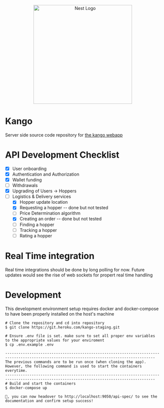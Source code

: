 <p align="center">
  <a href="http://nestjs.com/" target="blank"><img src="https://nestjs.com/img/logo_text.svg" width="320" alt="Nest Logo" /></a>
</p>

[circleci-image]: https://img.shields.io/circleci/build/github/nestjs/nest/master?token=abc123def456
[circleci-url]: https://circleci.com/gh/nestjs/nest

# Kango

Server side source code repository for [the kango webapp](https://kango.app)

# API Development Checklist

- [x] User onboarding
- [x] Authentication and Authorization
- [x] Wallet funding
- [ ] Withdrawals
- [x] Upgrading of Users -> Hoppers
- [ ] Logistics & Delivery services
  - [x] Hopper update location
  - [x] Requesting a hopper -- done but not tested
  - [ ] Price Determination algorithm
  - [x] Creating an order -- done but not tested
  - [ ] Finding a hopper
  - [ ] Tracking a hopper
  - [ ] Rating a hopper

# Real Time integration

Real time integrations should be done by long polling for now. Future updates would see the rise of web sockets for propert real time handling

# Development

This development environment setup requires docker and docker-compose to have been properly installed on the host's machine

```
# Clone the repository and cd into repository
$ git clone https://git.heroku.com/kango-staging.git

# Ensure .env file is set. make sure to set all proper env variables to the appropriate values for your enviroment
$ cp .env.example .env

------------------------------------------------------------------------------------------------------------------------------------------
The previous commands are to be run once (when cloning the app). However, the following command is used to start the containers everytime.
------------------------------------------------------------------------------------------------------------------------------------------
# Build and start the containers
$ docker-compose up

🤩, you can now headover to http://localhost:9050/api-spec/ to see the documentation and confirm setup success!
```

